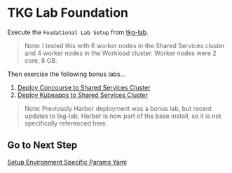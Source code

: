 # TKG Lab Foundation

Execute the `Foudational Lab Setup` from [tkg-lab](https://github.com/Pivotal-Field-Engineering/tkg-lab).

>Note: I tested this with 6 worker nodes in the Shared Services cluster and 4 worker nodes in the Workload cluster.  Worker nodes were 2 core, 8 GB.

Then exercise the following bonus labs...

1. [Deploy Concourse to Shared Services Cluster](https://github.com/Pivotal-Field-Engineering/tkg-lab/blob/master/docs/bonus-labs/concourse.md)
2. [Deploy Kubeapps to Shared Services Cluster](https://github.com/Pivotal-Field-Engineering/tkg-lab/blob/master/docs/bonus-labs/kubeapps.md)

>Note: Previously Harbor deployment was a bonus lab, but recent updates to tkg-lab, Harbor is now part of the base install, so it is not specifically referenced here.

## Go to Next Step

[Setup Environment Specific Params Yaml](01-environment-config.md)
